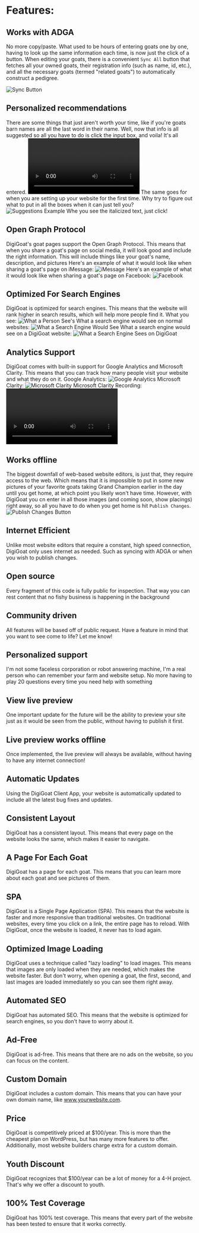 # Features:
## Works with ADGA
No more copy/paste. What used to be hours of entering goats one by one, having to look up the same information each time, is now just the click of a button. When editing your goats, there is a convenient `Sync All` button that fetches all your owned goats, their registration info (such as name, id, etc.), and all the necessary goats (termed "related goats") to automatically construct a pedigree.

![Sync Button](assets/Sync.png)
## Personalized recommendations
There are some things that just aren't worth your time, like if you're goats barn names are all the last word in their name. Well, now that info is all suggested so all you have to do is click the input box, and voila! It's all entered.
![Nickname Suggestion](assets/Nickname-Suggestion.mov)
The same goes for when you are setting up your website for the first time. Why try to figure out what to put in all the boxes when it can just tell you?
![Suggestions Example](assets/Suggestions.png)
Whe you see the italicized text, just click!
## Open Graph Protocol
DigiGoat's goat pages support the Open Graph Protocol. This means that when you share a goat's page on social media, it will look good and include the right information. This will include things like your goat's name, description, and pictures
Here's an example of what it would look like when sharing a goat's page on iMessage:
![iMessage](assets/iMessage.png)
Here's an example of what it would look like when sharing a goat's page on Facebook:
![Facebook](assets/Facebook.jpg)
## Optimized For Search Engines
DigiGoat is optimized for search engines. This means that the website will rank higher in search results, which will help more people find it.
What you see:
![What a Person See's](assets/User-View.png)
What a search engine would see on normal websites:
![What a Search Engine Would See](assets/Search-View.png)
What a search engine would see on a DigiGoat website:
![What a Search Engine Sees on DigiGoat](assets/Optimized-View.png)
## Analytics Support
DigiGoat comes with built-in support for Google Analytics and Microsoft Clarity. This means that you can track how many people visit your website and what they do on it.
Google Analytics:
![Google Analytics](assets/Google-Analytics.png)
Microsoft Clarity:
![Microsoft Clarity](assets/Microsoft-Clarity.png)
Microsoft Clarity Recording:
![Microsoft Clarity Recording](assets/Clarity-Recording.mov)
## Works offline
The biggest downfall of web-based website editors, is just that, they require access to the web. Which means that it is impossible to put in some new pictures of your favorite goats taking Grand Champion earlier in the day until you get home, at which point you likely won't have time. However, with DigiGoat you cn enter in all those images (and coming soon, show placings) right away, so all you have to do when you get home is hit `Publish Changes`.
![Publish Changes Button](assets/Publish.png)
## Internet Efficient
Unlike most website editors that require a constant, high speed connection, DigiGoat only uses internet as needed. Such as syncing with ADGA or when you wish to publish changes.
## Open source
Every fragment of this code is fully public for inspection. That way you can rest content that no fishy business is happening in the background
## Community driven
All features will be based off of public request. Have a feature in mind that you want to see come to life? Let me know!
## Personalized support
I'm not some faceless corporation or robot answering machine, I'm a real person who can remember your farm and website setup. No more having to play 20 questions every time you need help with something
## View live preview
One important update for the future will be the ability to preview your site just as it would be seen from the public, without having to publish it first.
## Live preview works offline
Once implemented, the live preview will always be available, without having to have any internet connection!
## Automatic Updates
Using the DigiGoat Client App, your website is automatically updated to include all the latest bug fixes and updates.
## Consistent Layout
DigiGoat has a consistent layout. This means that every page on the website looks the same, which makes it easier to navigate.
## A Page For Each Goat
DigiGoat has a page for each goat. This means that you can learn more about each goat and see pictures of them.
## SPA
DigiGoat is a Single Page Application (SPA). This means that the website is faster and more responsive than traditional websites. On traditional websites, every time you click on a link, the entire page has to reload. With DigiGoat, once the website is loaded, it never has to load again.
## Optimized Image Loading
DigiGoat uses a technique called "lazy loading" to load images. This means that images are only loaded when they are needed, which makes the website faster. But don't worry, when opening a goat, the first, second, and last images are loaded immediately so you can see them right away.
## Automated SEO
DigiGoat has automated SEO. This means that the website is optimized for search engines, so you don't have to worry about it.
## Ad-Free
DigiGoat is ad-free. This means that there are no ads on the website, so you can focus on the content.
## Custom Domain
DigiGoat includes a custom domain. This means that you can have your own domain name, like www.yourwebsite.com.
## Price
DigiGoat is competitively priced at $100/year. This is more than the cheapest plan on WordPress, but has many more features to offer. Additionally, most website builders charge extra for a custom domain.
## Youth Discount
DigiGoat recognizes that $100/year can be a lot of money for a 4-H project. That's why we offer a discount to youth.
## 100% Test Coverage
DigiGoat has 100% test coverage. This means that every part of the website has been tested to ensure that it works correctly.
